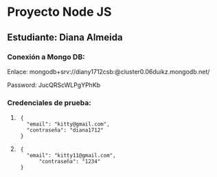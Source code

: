 # Proyecto Node JS
## Estudiante: Diana Almeida
### Conexión a Mongo DB:
Enlace:   mongodb+srv://diany1712csb:<password>@cluster0.06duikz.mongodb.net/


Password:  JucQRScWLPgYPhKb
### Credenciales de prueba:
1)      {
          "email": "kitty@gmail.com",
          "contraseña": "diana1712"
        }

2)      {
          "email": "kitty11@gmail.com",
              "contraseña": "1234"
        }


